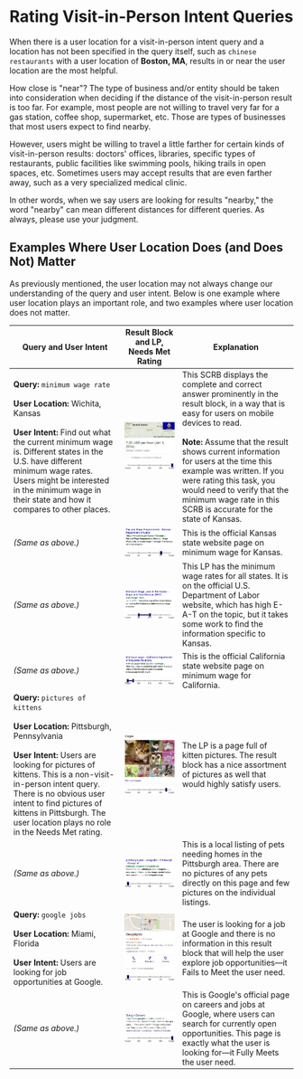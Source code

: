 # Rating Visit-in-Person Intent Queries

When there is a user location for a visit-in-person intent query and a location has not been specified in the query itself, such as `chinese restaurants` with a user location of **Boston, MA**, results in or near the user location are the most helpful.

How close is "near"? The type of business and/or entity should be taken into consideration when deciding if the distance of the visit-in-person result is too far. For example, most people are not willing to travel very far for a gas station, coffee shop, supermarket, etc. Those are types of businesses that most users expect to find nearby.

However, users might be willing to travel a little farther for certain kinds of visit-in-person results: doctors' offices, libraries, specific types of restaurants, public facilities like swimming pools, hiking trails in open spaces, etc. Sometimes users may accept results that are even farther away, such as a very specialized medical clinic.

In other words, when we say users are looking for results "nearby," the word "nearby" can mean different distances for different queries. As always, please use your judgment.

## Examples Where User Location Does (and Does Not) Matter

As previously mentioned, the user location may not always change our understanding of the query and user intent. Below is one example where user location plays an important role, and two examples where user location does not matter.

Query and User Intent|Result Block and LP, Needs Met Rating|Explanation
---|---|---
**Query:** `minimum wage rate`<br><br>**User Location:** Wichita, Kansas<br><br>**User Intent:** Find out what the current minimum wage is. Different states in the U.S. have different minimum wage rates. Users might be interested in the minimum wage in their state and how it compares to other places.|![](../images/img792.jpg)<br>![](../images/fullym.jpg)|This SCRB displays the complete and correct answer prominently in the result block, in a way that is easy for users on mobile devices to read.<br><br>**Note:** Assume that the result shows current information for users at the time this example was written. If you were rating this task, you would need to verify that the minimum wage rate in this SCRB is accurate for the state of Kansas.
*(Same as above.)*|![](../images/img794.jpg)<br>![](../images/hm.jpg)|This is the official Kansas state website page on minimum wage for Kansas.
*(Same as above.)*|![](../images/img796.jpg)<br>![](../images/sm-wide.jpg)|This LP has the minimum wage rates for all states. It is on the official U.S. Department of Labor website, which has high E-A-T on the topic, but it takes some work to find the information specific to Kansas.
*(Same as above.)*|![](../images/img798.jpg)<br>![](../images/failsm-narrow.jpg)|This is the official California state website page on minimum wage for California.
**Query:** `pictures of kittens`<br><br>**User Location:** Pittsburgh, Pennsylvania<br><br>**User Intent:** Users are looking for pictures of kittens. This is a non-visit-in-person intent query. There is no obvious user intent to find pictures of kittens in Pittsburgh. The user location plays no role in the Needs Met rating.|![](../images/img801.jpg)<br>![](../images/hm+.jpg)|The LP is a page full of kitten pictures. The result block has a nice assortment of pictures as well that would highly satisfy users.
*(Same as above.)*|![](../images/img803.jpg)<br>![](../images/failsm.jpg)|This is a local listing of pets needing homes in the Pittsburgh area. There are no pictures of any pets directly on this page and few pictures on the individual listings.
**Query:** `google jobs`<br><br>**User Location:** Miami, Florida<br><br>**User Intent:** Users are looking for job opportunities at Google.|![](../images/img805.jpg)<br>![](../images/failsm.jpg)|The user is looking for a job at Google and there is no information in this result block that will help the user explore job opportunities—it Fails to Meet the user need.
*(Same as above.)*|![](../images/img807.jpg)<br>![](../images/fullym.jpg)|This is Google's official page on careers and jobs at Google, where users can search for currently open opportunities. This page is exactly what the user is looking for—it Fully Meets the user need.
